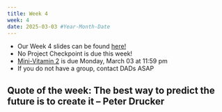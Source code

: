 ```yaml
---
title: Week 4
week: 4
date: 2025-03-03 #Year-Month-Date
---
```


- Our Week 4 slides can be found <a href = "https://docs.google.com/presentation/d/1zSwZYd4xFIWjoLDmj85nF52fIMqtms82TO6OJU3GMQ4/edit?usp=sharing" target = "_blank">here!</a>
- No Project Checkpoint is due this week!
- <a href = "https://bcourses.berkeley.edu/courses/1544114/quizzes/2496271">Mini-Vitamin 2</a> is due Monday, March 03 at 11:59 pm
- If you do not have a group, contact DADs ASAP

## Quote of the week: The best way to predict the future is to create it – Peter Drucker








